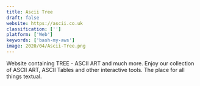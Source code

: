 ```yaml
---
title: Ascii Tree
draft: false 
website: https://ascii.co.uk
classification: ['']
platform: ['Web']
keywords: ['bash-my-aws']
image: 2020/04/Ascii-Tree.png
---
```

Website containing TREE - ASCII ART and much more. Enjoy our collection of ASCII ART, ASCII Tables and other interactive tools. The place for all things textual.